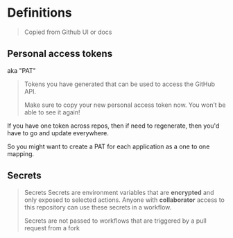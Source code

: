 # Definitions
> Copied from Github UI or docs

## Personal access tokens

aka "PAT"

> Tokens you have generated that can be used to access the GitHub API.
>
> Make sure to copy your new personal access token now. You won’t be able to see it again!

If you have one token across repos, then if need to regenerate, then you'd have to go and update everywhere.

So you might want to create a PAT for each application as a one to one mapping.


## Secrets

> Secrets
> Secrets are environment variables that are **encrypted** and only exposed to selected actions. Anyone with **collaborator** access to this repository can use these secrets in a workflow.
>
> Secrets are not passed to workflows that are triggered by a pull request from a fork
